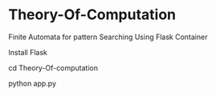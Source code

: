 # Theory-Of-Computation
Finite Automata for pattern Searching Using Flask Container

Install Flask

cd Theory-Of-computation

python app.py
